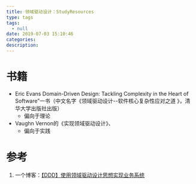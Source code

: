 ```yaml
---
title: 领域驱动设计：StudyResources
type: tags
tags:
  - null
date: 2019-07-03 15:10:46
categories:
description:
---
```


# 书籍

- Eric Evans        Domain-Driven Design: Tackling Complexity in the Heart of Software”一书（中文名字《领域驱动设计--软件核心复杂性应对之道 》，清华大学出版社出版）
  - 偏向于理论
- Vaughn Vernon的《实现领域驱动设计》、
  - 偏向于实践

# 参考 #

1. 一个博客：[【DDD】使用领域驱动设计思想实现业务系统](https://www.cnblogs.com/daoqidelv/p/7492322.html)

